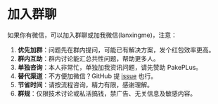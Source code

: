 # 加入群聊

如果你有微信，可以加入群聊或加我微信(lanxingme)，注意：

1. **优先加群**：问题先在群内提问，可能已有解决方案，发个红包效率更高。
2. **群内互助**：群内讨论能汇总共性问题，帮助更多人。
3. **单独咨询**：本人非常忙，单独加我资讯问题，请先赞助 PakePLus。
4. **替代渠道**：不方便加微信？GitHub 提 [issue](https://github.com/Sjj1024/PakePlus/issues) 也行。
5. **节省时间**：请按流程咨询，精力有限，感谢理解。
6. **群规**：仅限技术讨论或私活搞钱，禁广告、无关信息及敏感内容。
   <Qun />

<script setup>
import Qun from '../components/qun.vue'
</script>
